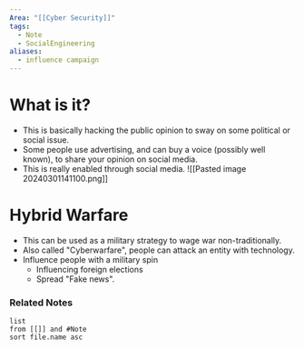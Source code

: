 ```yaml
---
Area: "[[Cyber Security]]"
tags:
  - Note
  - SocialEngineering
aliases:
  - influence campaign
---
```


# What is it?
- This is basically hacking the public opinion to sway on some political or social issue.
- Some people use advertising, and can buy a voice (possibly well known), to share your opinion on social media.
- This is really enabled through social media.
![[Pasted image 20240301141100.png]]

# Hybrid Warfare
- This can be used as a military strategy to wage war non-traditionally.
- Also called "Cyberwarfare", people can attack an entity with technology.
- Influence people with a military spin
	- Influencing foreign elections
	- Spread "Fake news".
### Related Notes
```dataview
list
from [[]] and #Note 
sort file.name asc
```
